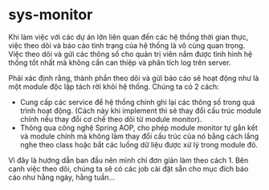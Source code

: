 # sys-monitor

Khi làm việc với các dự án lớn liên quan đến các hệ thống thời gian thực, việc theo dõi và báo cáo tình trạng của hệ thống là vô cùng quan trọng. Việc theo dõi và gửi các thông số cho quản trị viên nắm được tình hình hệ thống tốt nhất mà không cần can thiệp và phân tích log trên server.

Phải xác định rằng, thành phần theo dõi và gửi báo cáo sẽ hoạt động như là một module độc lập tách rời khỏi hệ thống. Chúng ta có 2 cách:
 - Cung cấp các service để hệ thống chính ghi lại các thông số trong quá trình hoạt động. (Cách này khi implement thì sẽ thay đổi cấu trúc module chính nếu thay đổi cơ chế theo dõi từ module monitor).
 - Thông qua công nghệ Spring AOP, cho phép module monitor tự gắn kết và module chính mà không làm thay đổi cấu trúc của nó bằng cách lắng nghe theo class hoặc bắt các luồng dữ liệu được xử lý trong module đó.

Vì đây là hướng dẫn ban đầu nên mình chỉ đơn giản làm theo cách 1.
Bên cạnh việc theo dõi, chúng ta sẽ có các job cài đặt sẵn cho mục đích báo cáo như hằng ngày, hằng tuần…
